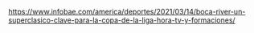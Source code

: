 https://www.infobae.com/america/deportes/2021/03/14/boca-river-un-superclasico-clave-para-la-copa-de-la-liga-hora-tv-y-formaciones/